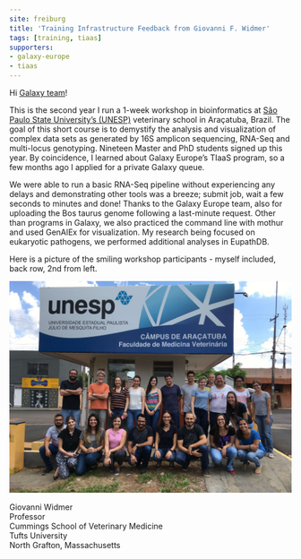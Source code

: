 ```yaml
---
site: freiburg
title: 'Training Infrastructure Feedback from Giovanni F. Widmer'
tags: [training, tiaas]
supporters:
- galaxy-europe
- tiaas
---
```


Hi [Galaxy team](https://galaxyproject.eu/freiburg/)!

This is the second year I run a 1-week workshop in bioinformatics at [São Paulo State University’s (UNESP)](https://www.international.unesp.br)
veterinary school in Araçatuba, Brazil.
The goal of this short course is to demystify the analysis and visualization of complex data sets as generated by 16S amplicon sequencing,
RNA-Seq and multi-locus genotyping. Nineteen Master and PhD students signed up this year.
By coincidence, I learned about Galaxy Europe’s TIaaS program, so a few months ago I applied for a private Galaxy queue.

We were able to run a basic RNA-Seq pipeline without experiencing any delays and demonstrating other tools was a breeze;
submit job, wait a few seconds to minutes and done! Thanks to the Galaxy Europe team,
also for uploading the Bos taurus genome following a last-minute request.
Other than programs in Galaxy, we also practiced the command line with mothur and used GenAlEx for visualization.
My research being focused on eukaryotic pathogens, we performed additional analyses in EupathDB.

Here is a picture of the smiling workshop participants - myself included, back row, 2nd from left.


<img src="/assets/media/unesp.jpg" width="800px" alt="Training participants." />

Giovanni Widmer<br>
Professor<br>
Cummings School of Veterinary Medicine<br>
Tufts University<br>
North Grafton, Massachusetts<br>
